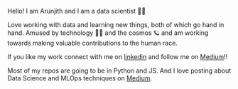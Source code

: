 Hello! I am Arunjith and I am a data scientist 🙌🏻

Love working with data and learning new things, both of which go hand in hand. Amused by technology 👨‍🔬 and the cosmos 🪐 and am working towards making valuable contributions to the human race.

If you like my work connect with me on [linkedin](https://www.linkedin.com/in/aarunjith/) and follow me on [Medium](https://medium.com/@arunjitha)!!

Most of my repos are going to be in Python and JS. And I love posting about Data Science and MLOps techniques on [Medium](https://medium.com/@arunjitha).

<!---
aarunjith/aarunjith is a ✨ special ✨ repository because its `README.md` (this file) appears on your GitHub profile.
You can click the Preview link to take a look at your changes.
--->
